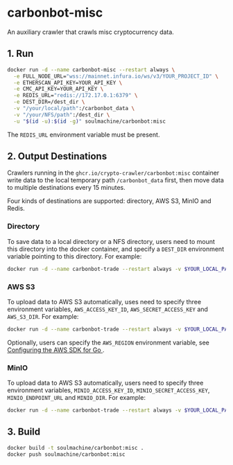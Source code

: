 # carbonbot-misc

An auxiliary crawler that crawls misc cryptocurrency data.

## 1. Run

```bash
docker run -d --name carbonbot-misc --restart always \
  -e FULL_NODE_URL="wss://mainnet.infura.io/ws/v3/YOUR_PROJECT_ID" \
  -e ETHERSCAN_API_KEY=YOUR_API_KEY \
  -e CMC_API_KEY=YOUR_API_KEY \
  -e REDIS_URL="redis://172.17.0.1:6379" \
  -e DEST_DIR=/dest_dir \
  -v "/your/local/path":/carbonbot_data \
  -v "/your/NFS/path":/dest_dir \
  -u "$(id -u):$(id -g)" soulmachine/carbonbot:misc
```

The `REDIS_URL` environment variable must be present.

## 2. Output Destinations

Crawlers running in the `ghcr.io/crypto-crawler/carbonbot:misc` container write data to the local temporary path `/carbonbot_data` first, then move data to multiple destinations every 15 minutes.

Four kinds of destinations are supported: directory, AWS S3, MinIO and Redis.

### Directory

To save data to a local directory or a NFS directory, users need to mount this directory into the docker container, and specify a `DEST_DIR` environment variable pointing to this directory. For example:

```bash
docker run -d --name carbonbot-trade --restart always -v $YOUR_LOCAL_PATH:/carbonbot_data -v $DEST_DIR:/dest_dir -e DEST_DIR=/dest_dir -u "$(id -u):$(id -g)" ghcr.io/crypto-crawler/carbonbot:misc
```

### AWS S3

To upload data to AWS S3 automatically, uses need to specify three environment variables, `AWS_ACCESS_KEY_ID`, `AWS_SECRET_ACCESS_KEY` and `AWS_S3_DIR`. For example:

```bash
docker run -d --name carbonbot-trade --restart always -v $YOUR_LOCAL_PATH:/carbonbot_data -e AWS_ACCESS_KEY_ID="YOUR_ACCESS_KEY" -e AWS_SECRET_ACCESS_KEY="YOUR_SECRET_KEY" -e AWS_S3_DIR="s3://YOUR_BUCKET/path" -u "$(id -u):$(id -g)" ghcr.io/crypto-crawler/carbonbot:misc
```

Optionally, users can specify the `AWS_REGION` environment variable, see [Configuring the AWS SDK for Go
](https://docs.aws.amazon.com/sdk-for-go/v1/developer-guide/configuring-sdk.html).

### MinIO

To upload data to AWS S3 automatically, users need to specify three environment variables, `MINIO_ACCESS_KEY_ID`, `MINIO_SECRET_ACCESS_KEY`, `MINIO_ENDPOINT_URL` and `MINIO_DIR`. For example:

```bash
docker run -d --name carbonbot-trade --restart always -v $YOUR_LOCAL_PATH:/carbonbot_data -e MINIO_ACCESS_KEY_ID="YOUR_ACCESS_KEY" -e MINIO_SECRET_ACCESS_KEY="YOUR_SECRET_KEY" -e MINIO_ENDPOINT_URL="http://ip:9000" -e MINIO_DIR="minio://YOUR_BUCKET/path" -u "$(id -u):$(id -g)" ghcr.io/crypto-crawler/carbonbot:misc
```

## 3. Build

```bash
docker build -t soulmachine/carbonbot:misc .
docker push soulmachine/carbonbot:misc
```
